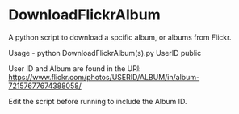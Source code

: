 # DownloadFlickrAlbum
A python script to download a spcific album, or albums from Flickr.

Usage - python DownloadFlickrAlbum(s).py UserID public

User ID and Album are found in the URl: https://www.flickr.com/photos/USERID/ALBUM/in/album-72157677674388058/ 

Edit the script before running to include the Album ID.
